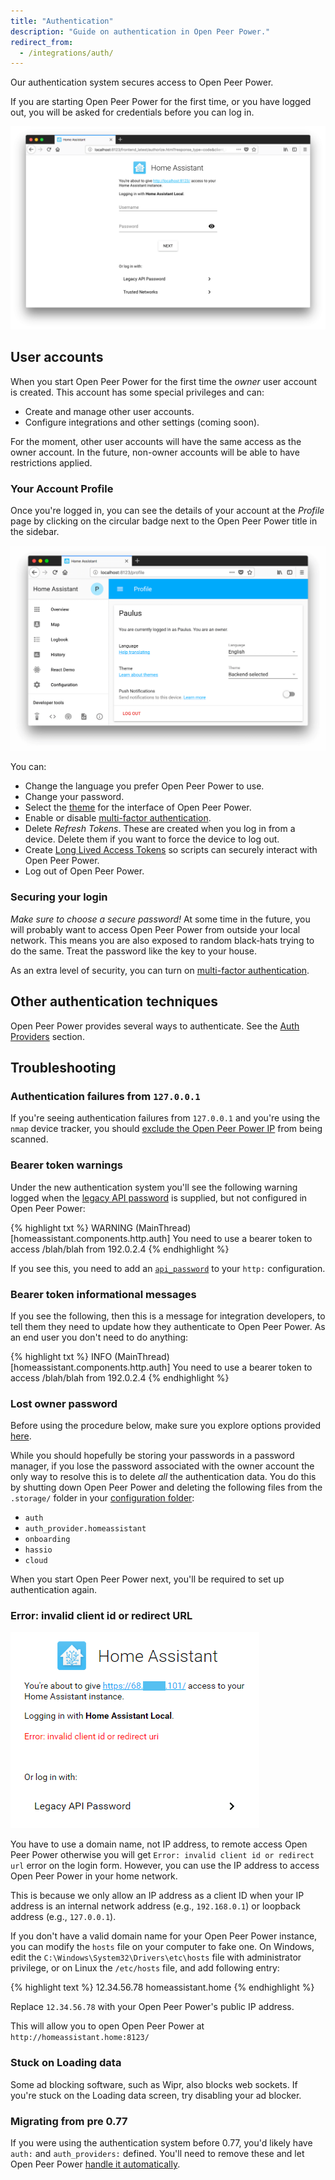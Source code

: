 ```yaml
---
title: "Authentication"
description: "Guide on authentication in Open Peer Power."
redirect_from:
  - /integrations/auth/
---
```


Our authentication system secures access to Open Peer Power.

If you are starting Open Peer Power for the first time, or you have logged out, you will be asked for credentials before you can log in. 

<img src='/images/docs/authentication/login.png' alt='Screenshot of the login screen' style='border: 0;box-shadow: none;'>

## User accounts

When you start Open Peer Power for the first time the _owner_ user account is created. This account has some special privileges and can:

- Create and manage other user accounts.
- Configure integrations and other settings (coming soon).

<div class='note'>
For the moment, other user accounts will have the same access as the owner account. In the future, non-owner accounts will be able to have restrictions applied.
</div>

### Your Account Profile

Once you're logged in, you can see the details of your account at the _Profile_ page by clicking on the circular badge next to the Open Peer Power title in the sidebar. 

<img src='/images/docs/authentication/profile.png' alt='Screenshot of the profile page' style='border: 0;box-shadow: none;'>

You can:

* Change the language you prefer Open Peer Power to use.
* Change your password. 
* Select the [theme](/integrations/frontend/#defining-themes) for the interface of Open Peer Power.
* Enable or disable [multi-factor authentication](/docs/authentication/multi-factor-auth/).
* Delete _Refresh Tokens_. These are created when you log in from a device. Delete them if you want to force the device to log out.
* Create [Long Lived Access Tokens](https://developers.openpeerpower.io/docs/en/auth_api.html#long-lived-access-token) so scripts can securely interact with Open Peer Power. 
* Log out of Open Peer Power. 

### Securing your login

_Make sure to choose a secure password!_ At some time in the future, you will probably want to access Open Peer Power from outside your local network. This means you are also exposed to random black-hats trying to do the same. Treat the password like the key to your house. 


As an extra level of security, you can turn on [multi-factor authentication](/docs/authentication/multi-factor-auth/). 

## Other authentication techniques

 Open Peer Power provides several ways to authenticate. See the [Auth Providers](/docs/authentication/providers/) section.

## Troubleshooting

### Authentication failures from `127.0.0.1`

If you're seeing authentication failures from `127.0.0.1` and you're using the `nmap` device tracker, you should [exclude the Open Peer Power IP](/integrations/nmap_tracker#exclude) from being scanned.

### Bearer token warnings

Under the new authentication system you'll see the following warning logged when the [legacy API password](/docs/authentication/providers/#legacy-api-password) is supplied, but not configured in Open Peer Power:

{% highlight txt %}
WARNING (MainThread) [homeassistant.components.http.auth] You need to use a bearer token to access /blah/blah from 192.0.2.4
{% endhighlight %}

If you see this, you need to add an [`api_password`](/integrations/http/#api_password) to your `http:` configuration.

### Bearer token informational messages

If you see the following, then this is a message for integration developers, to tell them they need to update how they authenticate to Open Peer Power. As an end user you don't need to do anything:

{% highlight txt %}
INFO (MainThread) [homeassistant.components.http.auth] You need to use a bearer token to access /blah/blah from 192.0.2.4
{% endhighlight %}

### Lost owner password

Before using the procedure below, make sure you explore options provided [here](/docs/locked_out).

While you should hopefully be storing your passwords in a password manager, if you lose the password associated with the owner account the only way to resolve this is to delete *all* the authentication data. You do this by shutting down Open Peer Power and deleting the following files from the `.storage/` folder in your [configuration folder](/docs/configuration/):

- `auth`
- `auth_provider.homeassistant`
- `onboarding`
- `hassio`
- `cloud`

When you start Open Peer Power next, you'll be required to set up authentication again.

### Error: invalid client id or redirect URL

<img src='/images/docs/authentication/error-invalid-client-id.png' alt='Screenshot of Error: invalid client id or redirect url'>

You have to use a domain name, not IP address, to remote access Open Peer Power otherwise you will get `Error: invalid client id or redirect url` error on the login form. However, you can use the IP address to access Open Peer Power in your home network.

This is because we only allow an IP address as a client ID when your IP address is an internal network address (e.g., `192.168.0.1`) or loopback address (e.g., `127.0.0.1`).

If you don't have a valid domain name for your Open Peer Power instance, you can modify the `hosts` file on your computer to fake one. On Windows, edit the `C:\Windows\System32\Drivers\etc\hosts` file with administrator privilege, or on Linux the `/etc/hosts` file,  and add following entry:

{% highlight text %}
12.34.56.78 homeassistant.home
{% endhighlight %}

Replace `12.34.56.78` with your Open Peer Power's public IP address.

This will allow you to open Open Peer Power at `http://homeassistant.home:8123/`

### Stuck on Loading data

Some ad blocking software, such as Wipr, also blocks web sockets. If you're stuck on the Loading data screen, try disabling your ad blocker.

### Migrating from pre 0.77

If you were using the authentication system before 0.77, you'd likely have `auth:` and `auth_providers:` defined. You'll need to remove these and let Open Peer Power [handle it automatically](/docs/authentication/providers/#configuring-auth-providers).
